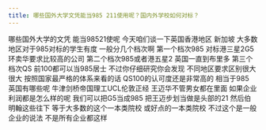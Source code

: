 ```yaml
---
title: 哪些国外大学文凭能当985 211使用呢？国内外学校如何对标？
---
```

哪些国外大学的文凭
能当98521使呢
今天咱们谈一下英国香港地区
新加坡
大多数地区对于985对标的学生有度
一般分几个档次啊
第一个档次985
对标港三星2G5
环卖华要求比较高的公司
第二个档次985或者港五星2
英国一直到布里多
第三个档次QS
前100都可以当985居士
不过你仔细研究你会发现
不同地区要求区别很大很大
按照国家最严格的体系来看的话
QS100的认可度还是非常高的
相当于985
英国有哪些呢
牛津剑桥帝国理工UCL伦敦正经
王迈华不管男女都在里面
如果企业利润都是怎么样的呢
我们可以把G5当成985
把王迈步划当做是头部的21
然后伯明翰这些往下
等于大多数的这个一本类院校
或好点的一本类院校
不过这个是一般企业的说法
不是所有企业都这样
